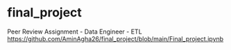 # final_project
Peer Review Assignment - Data Engineer - ETL
https://github.com/AminAgha26/final_project/blob/main/Final_project.ipynb
